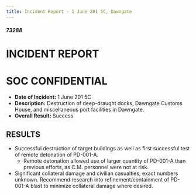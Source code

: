 ```yaml
---
title: Incident Report - 1 June 201 5C, Dawngate
---
```

##### 73288

# INCIDENT REPORT

# SOC CONFIDENTIAL

- **Date of Incident:** 1 June 201 5C
- **Description:** Destruction of deep-draught docks, Dawngate Customs House, and miscellaneous port facilities in Dawngate. 
- **Overall Result:** Success

## RESULTS
- Successful destruction of target buildings as well as first successful test of remote detonation of PD-001-A. 
	- Remote detonation allowed use of larger quantity of PD-001-A than previous efforts, as C.M. personnel were not at risk. 
- Significant collateral damage and civilian casualties; exact numbers unknown. Recommend research into refinement/containment of PD-001-A blast to minimize collateral damage where desired.